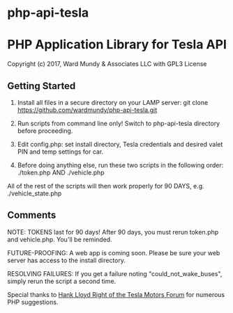 # php-api-tesla
# PHP Application Library for Tesla API
Copyright (c) 2017, Ward Mundy & Associates LLC
with GPL3 License

## Getting Started

1. Install all files in a secure directory on your LAMP server: git clone https://github.com/wardmundy/php-api-tesla.git

2. Run scripts from command line only! Switch to php-api-tesla directory before proceeding.

3. Edit config.php: set install directory, Tesla credentials and desired valet PIN and temp settings for car.

4. Before doing anything else, run these two scripts in the following order: ./token.php AND ./vehicle.php

All of the rest of the scripts will then work properly for 90 DAYS, 
e.g. ./vehicle_state.php

## Comments

NOTE: TOKENS last for 90 days! After 90 days, you must rerun token.php and vehicle.php. You'll be reminded.

FUTURE-PROOFING: A web app is coming soon. Please be sure your web server has access to the install directory.

RESOLVING FAILURES: If you get a failure noting "could_not_wake_buses", simply rerun the script a second time.

Special thanks to <a href="https://teslamotorsclub.com/tmc/members/hanklloydright.20679/">Hank Lloyd Right of the Tesla Motors Forum</a> for numerous PHP suggestions.
